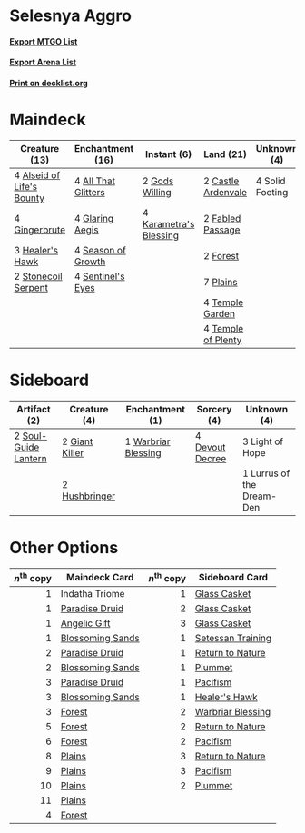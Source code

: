 # Selesnya Aggro

#### [Export MTGO List](../collection/Selesnya%20Aggro/Selesnya%20Aggro.txt)
#### [Export Arena List](../collection/Selesnya%20Aggro/Selesnya%20Aggro_arena.txt)
#### [Print on decklist.org](http://decklist.org/?deckmain=4%09All%20That%20Glitters%0A4%09Alseid%20of%20Life's%20Bounty%0A2%09Castle%20Ardenvale%0A2%09Fabled%20Passage%0A2%09Forest%0A4%09Gingerbrute%0A4%09Glaring%20Aegis%0A2%09Gods%20Willing%0A3%09Healer's%20Hawk%0A4%09Karametra's%20Blessing%0A7%09Plains%0A4%09Season%20of%20Growth%0A4%09Sentinel's%20Eyes%0A4%09Solid%20Footing%0A2%09Stonecoil%20Serpent%0A4%09Temple%20Garden%0A4%09Temple%20of%20Plenty&deckside=4%09Devout%20Decree%0A2%09Giant%20Killer%0A2%09Hushbringer%0A3%09Light%20of%20Hope%0A1%09Lurrus%20of%20the%20Dream-Den%0A2%09Soul-Guide%20Lantern%0A1%09Warbriar%20Blessing)
# Maindeck

|                                           Creature (13)                                            |                                       Enchantment (16)                                       |                                           Instant (6)                                           |                                          Land (21)                                          |  Unknown (4)  |
|----------------------------------------------------------------------------------------------------|----------------------------------------------------------------------------------------------|-------------------------------------------------------------------------------------------------|---------------------------------------------------------------------------------------------|---------------|
|4 [Alseid of Life's Bounty](http://gatherer.wizards.com/Pages/Card/Details.aspx?multiverseid=476252)|4 [All That Glitters](http://gatherer.wizards.com/Pages/Card/Details.aspx?multiverseid=472964)|2 [Gods Willing](http://gatherer.wizards.com/Pages/Card/Details.aspx?multiverseid=442005)        |2 [Castle Ardenvale](http://gatherer.wizards.com/Pages/Card/Details.aspx?multiverseid=473200)|4 Solid Footing|
|4 [Gingerbrute](http://gatherer.wizards.com/Pages/Card/Details.aspx?multiverseid=473181)            |4 [Glaring Aegis](http://gatherer.wizards.com/Pages/Card/Details.aspx?multiverseid=394581)    |4 [Karametra's Blessing](http://gatherer.wizards.com/Pages/Card/Details.aspx?multiverseid=476277)|2 [Fabled Passage](http://gatherer.wizards.com/Pages/Card/Details.aspx?multiverseid=473206)  |               |
|3 [Healer's Hawk](http://gatherer.wizards.com/Pages/Card/Details.aspx?multiverseid=452764)          |4 [Season of Growth](http://gatherer.wizards.com/Pages/Card/Details.aspx?multiverseid=466945) |                                                                                                 |2 [Forest](http://gatherer.wizards.com/Pages/Card/Details.aspx?multiverseid=439860)          |               |
|2 [Stonecoil Serpent](http://gatherer.wizards.com/Pages/Card/Details.aspx?multiverseid=473197)      |4 [Sentinel's Eyes](http://gatherer.wizards.com/Pages/Card/Details.aspx?multiverseid=476287)  |                                                                                                 |7 [Plains](http://gatherer.wizards.com/Pages/Card/Details.aspx?multiverseid=439856)          |               |
|                                                                                                    |                                                                                              |                                                                                                 |4 [Temple Garden](http://gatherer.wizards.com/Pages/Card/Details.aspx?multiverseid=405112)   |               |
|                                                                                                    |                                                                                              |                                                                                                 |4 [Temple of Plenty](http://gatherer.wizards.com/Pages/Card/Details.aspx?multiverseid=378537)|               |


# Sideboard

|                                         Artifact (2)                                          |                                      Creature (4)                                       |                                       Enchantment (1)                                        |                                       Sorcery (4)                                        |       Unknown (4)       |
|-----------------------------------------------------------------------------------------------|-----------------------------------------------------------------------------------------|----------------------------------------------------------------------------------------------|------------------------------------------------------------------------------------------|-------------------------|
|2 [Soul-Guide Lantern](http://gatherer.wizards.com/Pages/Card/Details.aspx?multiverseid=476488)|2 [Giant Killer](http://gatherer.wizards.com/Pages/Card/Details.aspx?multiverseid=472976)|1 [Warbriar Blessing](http://gatherer.wizards.com/Pages/Card/Details.aspx?multiverseid=476455)|4 [Devout Decree](http://gatherer.wizards.com/Pages/Card/Details.aspx?multiverseid=466767)|3 Light of Hope          |
|                                                                                               |2 [Hushbringer](http://gatherer.wizards.com/Pages/Card/Details.aspx?multiverseid=472980) |                                                                                              |                                                                                          |1 Lurrus of the Dream-Den|


# Other Options

|*n*<sup>th</sup> copy|                                       Maindeck Card                                       |*n*<sup>th</sup> copy|                                       Sideboard Card                                       |
|--------------------:|-------------------------------------------------------------------------------------------|--------------------:|--------------------------------------------------------------------------------------------|
|                    1|Indatha Triome                                                                             |                    1|[Glass Casket](http://gatherer.wizards.com/Pages/Card/Details.aspx?multiverseid=472977)     |
|                    1|[Paradise Druid](http://gatherer.wizards.com/Pages/Card/Details.aspx?multiverseid=461098)  |                    2|[Glass Casket](http://gatherer.wizards.com/Pages/Card/Details.aspx?multiverseid=472977)     |
|                    1|[Angelic Gift](http://gatherer.wizards.com/Pages/Card/Details.aspx?multiverseid=446056)    |                    3|[Glass Casket](http://gatherer.wizards.com/Pages/Card/Details.aspx?multiverseid=472977)     |
|                    1|[Blossoming Sands](http://gatherer.wizards.com/Pages/Card/Details.aspx?multiverseid=433169)|                    1|[Setessan Training](http://gatherer.wizards.com/Pages/Card/Details.aspx?multiverseid=476452)|
|                    2|[Paradise Druid](http://gatherer.wizards.com/Pages/Card/Details.aspx?multiverseid=461098)  |                    1|[Return to Nature](http://gatherer.wizards.com/Pages/Card/Details.aspx?multiverseid=461102) |
|                    2|[Blossoming Sands](http://gatherer.wizards.com/Pages/Card/Details.aspx?multiverseid=433169)|                    1|[Plummet](http://gatherer.wizards.com/Pages/Card/Details.aspx?multiverseid=442172)          |
|                    3|[Paradise Druid](http://gatherer.wizards.com/Pages/Card/Details.aspx?multiverseid=461098)  |                    1|[Pacifism](http://gatherer.wizards.com/Pages/Card/Details.aspx?multiverseid=129667)         |
|                    3|[Blossoming Sands](http://gatherer.wizards.com/Pages/Card/Details.aspx?multiverseid=433169)|                    1|[Healer's Hawk](http://gatherer.wizards.com/Pages/Card/Details.aspx?multiverseid=452764)    |
|                    3|[Forest](http://gatherer.wizards.com/Pages/Card/Details.aspx?multiverseid=439860)          |                    2|[Warbriar Blessing](http://gatherer.wizards.com/Pages/Card/Details.aspx?multiverseid=476455)|
|                    5|[Forest](http://gatherer.wizards.com/Pages/Card/Details.aspx?multiverseid=439860)          |                    2|[Return to Nature](http://gatherer.wizards.com/Pages/Card/Details.aspx?multiverseid=461102) |
|                    6|[Forest](http://gatherer.wizards.com/Pages/Card/Details.aspx?multiverseid=439860)          |                    2|[Pacifism](http://gatherer.wizards.com/Pages/Card/Details.aspx?multiverseid=129667)         |
|                    8|[Plains](http://gatherer.wizards.com/Pages/Card/Details.aspx?multiverseid=439856)          |                    3|[Return to Nature](http://gatherer.wizards.com/Pages/Card/Details.aspx?multiverseid=461102) |
|                    9|[Plains](http://gatherer.wizards.com/Pages/Card/Details.aspx?multiverseid=439856)          |                    3|[Pacifism](http://gatherer.wizards.com/Pages/Card/Details.aspx?multiverseid=129667)         |
|                   10|[Plains](http://gatherer.wizards.com/Pages/Card/Details.aspx?multiverseid=439856)          |                    2|[Plummet](http://gatherer.wizards.com/Pages/Card/Details.aspx?multiverseid=442172)          |
|                   11|[Plains](http://gatherer.wizards.com/Pages/Card/Details.aspx?multiverseid=439856)          |                     |                                                                                            |
|                    4|[Forest](http://gatherer.wizards.com/Pages/Card/Details.aspx?multiverseid=439860)          |                     |                                                                                            |

